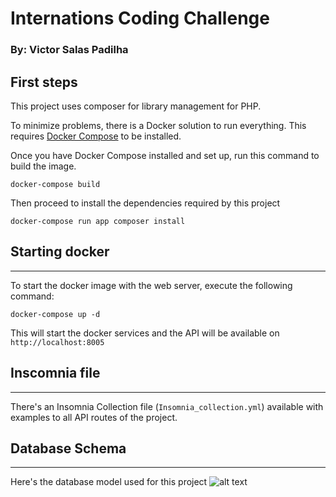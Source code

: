 # Internations Coding Challenge


### By: Victor Salas Padilha

## First steps
This project uses composer for library management for PHP.

To minimize problems, there is a Docker solution to run everything.
This requires [Docker Compose](https://docs.docker.com/compose) to be installed.

Once you have Docker Compose installed and set up, run this command to build the image.

```shell
docker-compose build
```

Then proceed to install the dependencies required by this project
```shell
docker-compose run app composer install
```

## Starting docker

---
To start the docker image with the web server, execute the following command:

```shell
docker-compose up -d
```

This will start the docker services and the API will be available on `http://localhost:8005`

## Inscomnia file

---
There's an Insomnia Collection file (`Insomnia_collection.yml`) available with examples to all API routes of the project. 

## Database Schema

---

Here's the database model used for this project
![alt text](https://drive.google.com/uc?id=1uhW7i6bFTtS2X5dZYE0j51xW2gbnCINo)
